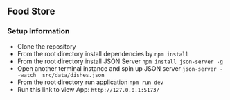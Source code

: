 ## Food Store

### Setup Information

* Clone the repository
* From the root directory install dependencies by `npm install`
* From the root directory install JSON Server `npm install json-server -g`
* Open another terminal instance and spin up JSON server `json-server --watch  src/data/dishes.json`
* From the root directory run application `npm run dev`
* Run this link to view App: `http://127.0.0.1:5173/`


